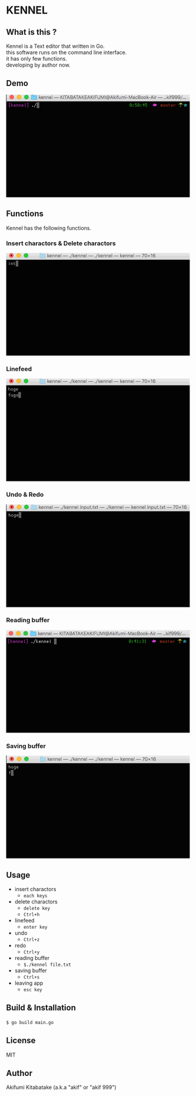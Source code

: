# KENNEL

## What is this ?
Kennel is a Text editor that written in Go.  
this software runs on the command line interface.  
it has only few functions.  
developing by author now.  

## Demo

![result](https://github.com/akif999/kennel/blob/media/demo_kennel.gif)

## Functions

Kennel has the following functions.

### Insert charactors & Delete charactors

![result](https://github.com/akif999/kennel/blob/media/insert_char.gif)

### Linefeed

![result](https://github.com/akif999/kennel/blob/media/linefeed.gif)

### Undo & Redo

![result](https://github.com/akif999/kennel/blob/media/undo_redo.gif)

### Reading buffer

![result](https://github.com/akif999/kennel/blob/media/reading_buffer.gif)

### Saving buffer

![result](https://github.com/akif999/kennel/blob/media/saving_buffer.gif)

## Usage

* insert charactors
    * `each keys`
* delete charactors
    * `delete key`
    * `Ctrl+h`
* linefeed
    * `enter key`
* undo
    * `Ctrl+z`
* redo
    * `Ctrl+y`
* reading buffer
    * `$./kennel file.txt`
* saving buffer
    * `Ctrl+s`
* leaving app
    * `esc key`

## Build & Installation

`$ go build main.go`

## License

MIT

## Author
Akifumi Kitabatake (a.k.a "akif" or "akif 999")
